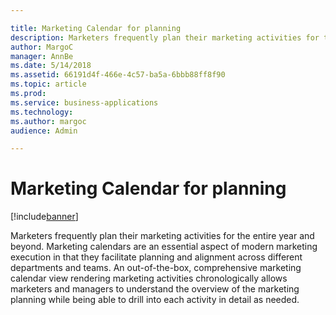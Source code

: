 ```yaml
---

title: Marketing Calendar for planning
description: Marketers frequently plan their marketing activities for the entire year and beyond.
author: MargoC
manager: AnnBe
ms.date: 5/14/2018
ms.assetid: 66191d4f-466e-4c57-ba5a-6bbb88ff8f90
ms.topic: article
ms.prod: 
ms.service: business-applications
ms.technology: 
ms.author: margoc
audience: Admin

---
```

#  Marketing Calendar for planning




[!include[banner](../../../includes/banner.md)]

Marketers frequently plan their marketing activities for the entire year and
beyond. Marketing calendars are an essential aspect of modern marketing
execution in that they facilitate planning and alignment across different
departments and teams. An out-of-the-box, comprehensive marketing calendar view
rendering marketing activities chronologically allows marketers and managers to
understand the overview of the marketing planning while being able to drill into
each activity in detail as needed.
